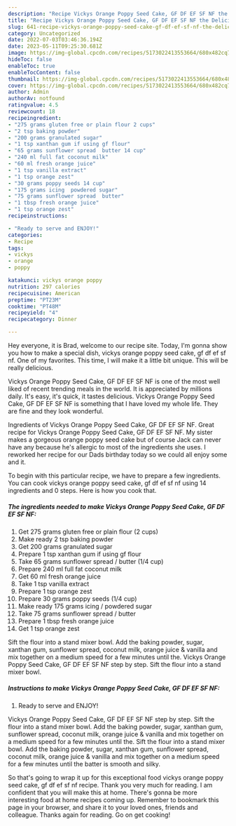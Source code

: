 ```yaml
---
description: "Recipe Vickys Orange Poppy Seed Cake, GF DF EF SF NF the Delicious"
title: "Recipe Vickys Orange Poppy Seed Cake, GF DF EF SF NF the Delicious"
slug: 641-recipe-vickys-orange-poppy-seed-cake-gf-df-ef-sf-nf-the-delicious
category: Uncategorized
date: 2022-07-03T03:46:36.194Z
date: 2023-05-11T09:25:30.681Z
image: https://img-global.cpcdn.com/recipes/5173022413553664/680x482cq70/vickys-orange-poppy-seed-cake-gf-df-ef-sf-nf-recipe-main-photo.jpg
hideToc: false
enableToc: true
enableTocContent: false
thumbnail: https://img-global.cpcdn.com/recipes/5173022413553664/680x482cq70/vickys-orange-poppy-seed-cake-gf-df-ef-sf-nf-recipe-main-photo.jpg
cover: https://img-global.cpcdn.com/recipes/5173022413553664/680x482cq70/vickys-orange-poppy-seed-cake-gf-df-ef-sf-nf-recipe-main-photo.jpg
author: Admin
authorAv: notfound
ratingvalue: 4.5
reviewcount: 18
recipeingredient:
- "275 grams gluten free or plain flour 2 cups"
- "2 tsp baking powder"
- "200 grams granulated sugar"
- "1 tsp xanthan gum if using gf flour"
- "65 grams sunflower spread  butter 14 cup"
- "240 ml full fat coconut milk"
- "60 ml fresh orange juice"
- "1 tsp vanilla extract"
- "1 tsp orange zest"
- "30 grams poppy seeds 14 cup"
- "175 grams icing  powdered sugar"
- "75 grams sunflower spread  butter"
- "1 tbsp fresh orange juice"
- "1 tsp orange zest"
recipeinstructions:

- "Ready to serve and ENJOY!"
categories:
- Recipe
tags:
- vickys
- orange
- poppy

katakunci: vickys orange poppy 
nutrition: 297 calories
recipecuisine: American
preptime: "PT23M"
cooktime: "PT48M"
recipeyield: "4"
recipecategory: Dinner

---
```



Hey everyone, it is Brad, welcome to our recipe site. Today, I'm gonna show you how to make a special dish, vickys orange poppy seed cake, gf df ef sf nf. One of my favorites. This time, I will make it a little bit unique. This will be really delicious.

Vickys Orange Poppy Seed Cake, GF DF EF SF NF is one of the most well liked of recent trending meals in the world. It is appreciated by millions daily. It's easy, it's quick, it tastes delicious. Vickys Orange Poppy Seed Cake, GF DF EF SF NF is something that I have loved my whole life. They are fine and they look wonderful.

Ingredients of Vickys Orange Poppy Seed Cake, GF DF EF SF NF. Great recipe for Vickys Orange Poppy Seed Cake, GF DF EF SF NF. My sister makes a gorgeous orange poppy seed cake but of course Jack can never have any because he&#39;s allergic to most of the ingredients she uses. I reworked her recipe for our Dads birthday today so we could all enjoy some and it.


To begin with this particular recipe, we have to prepare a few ingredients. You can cook vickys orange poppy seed cake, gf df ef sf nf using 14 ingredients and 0 steps. Here is how you cook that.

<!--inarticleads1-->

##### The ingredients needed to make Vickys Orange Poppy Seed Cake, GF DF EF SF NF:

1. Get 275 grams gluten free or plain flour (2 cups)
1. Make ready 2 tsp baking powder
1. Get 200 grams granulated sugar
1. Prepare 1 tsp xanthan gum if using gf flour
1. Take 65 grams sunflower spread / butter (1/4 cup)
1. Prepare 240 ml full fat coconut milk
1. Get 60 ml fresh orange juice
1. Take 1 tsp vanilla extract
1. Prepare 1 tsp orange zest
1. Prepare 30 grams poppy seeds (1/4 cup)
1. Make ready 175 grams icing / powdered sugar
1. Take 75 grams sunflower spread / butter
1. Prepare 1 tbsp fresh orange juice
1. Get 1 tsp orange zest


Sift the flour into a stand mixer bowl. Add the baking powder, sugar, xanthan gum, sunflower spread, coconut milk, orange juice &amp; vanilla and mix together on a medium speed for a few minutes until the. Vickys Orange Poppy Seed Cake, GF DF EF SF NF step by step. Sift the flour into a stand mixer bowl. 

<!--inarticleads2-->

##### Instructions to make Vickys Orange Poppy Seed Cake, GF DF EF SF NF:


1. Ready to serve and ENJOY!

Vickys Orange Poppy Seed Cake, GF DF EF SF NF step by step. Sift the flour into a stand mixer bowl. Add the baking powder, sugar, xanthan gum, sunflower spread, coconut milk, orange juice &amp; vanilla and mix together on a medium speed for a few minutes until the. Sift the flour into a stand mixer bowl. Add the baking powder, sugar, xanthan gum, sunflower spread, coconut milk, orange juice &amp; vanilla and mix together on a medium speed for a few minutes until the batter is smooth and silky. 

So that's going to wrap it up for this exceptional food vickys orange poppy seed cake, gf df ef sf nf recipe. Thank you very much for reading. I am confident that you will make this at home. There's gonna be more interesting food at home recipes coming up. Remember to bookmark this page in your browser, and share it to your loved ones, friends and colleague. Thanks again for reading. Go on get cooking!
